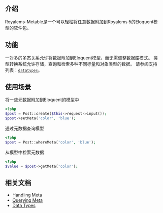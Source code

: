 ## 介绍

Royalcms-Metable是一个可以轻松将任意数据附加到Royalcms 5的Eloquent模型的软件包。

## 功能

一对多的多态关系允许将数据附加到Eloquent模型，而无需调整数据库模式。
类型转换系统允许存储，查询和检索多种不同标量和对象类型的数据。 请参阅支持列表：[`datatypes`](datatypes)。

## 使用场景

将一些元数据附加到Eloquent的模型中

```php
<?php
$post = Post::create($this->request->input());
$post->setMeta('color', 'blue');
```

通过元数据查询模型

```php
<?php
$post = Post::whereMeta('color', 'blue');
```

从模型中检索元数据

```php
<?php
$value = $post->getMeta('color');
```

## 相关文档

- [Handling Meta](handling_meta)
- [Querying Meta](querying_meta)
- [Data Types](datatypes)